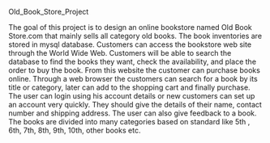 Old_Book_Store_Project

The goal of this project is to design an online bookstore named Old Book Store.com 
that mainly sells all category old books. The book inventories are stored in mysql database. 
Customers can access the bookstore web site through the World Wide Web. Customers will 
be able to search the database to find the books they want, check the availability, and place 
the order to buy the book. From this website the customer can purchase books online. 
Through a web browser the customers can search for a book by its title or category, later can 
add to the shopping cart and finally purchase. The user can login using his account details 
or new customers can set up an account very quickly. They should give the details of their 
name, contact number and shipping address. The user can also give feedback to a book. The 
books are divided into many categories based on standard like 5th
, 6th, 7th, 8th, 9th, 10th, other books etc.
